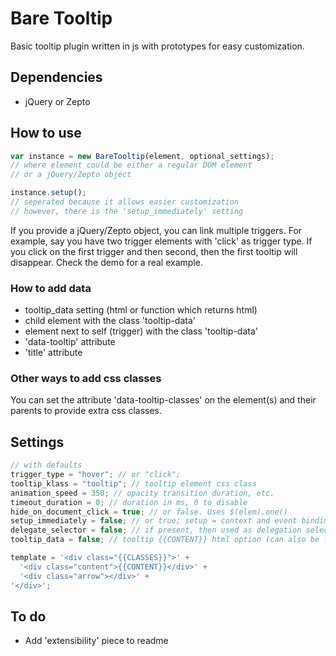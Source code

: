 # Bare Tooltip

Basic tooltip plugin written in js with prototypes for easy customization.


## Dependencies

- jQuery or Zepto


## How to use

```javascript
var instance = new BareTooltip(element, optional_settings);
// where element could be either a regular DOM element
// or a jQuery/Zepto object

instance.setup();
// seperated because it allows easier customization
// however, there is the 'setup_immediately' setting
```

If you provide a jQuery/Zepto object, you can link multiple triggers.
For example, say you have two trigger elements with 'click' as trigger type.
If you click on the first trigger and then second, then the first tooltip
will disappear. Check the demo for a real example.

### How to add data

- tooltip_data setting (html or function which returns html)
- child element with the class 'tooltip-data'
- element next to self (trigger) with the class 'tooltip-data'
- 'data-tooltip' attribute
- 'title' attribute

### Other ways to add css classes

You can set the attribute 'data-tooltip-classes' on the element(s) and
their parents to provide extra css classes.


## Settings

```javascript
// with defaults
trigger_type = "hover"; // or "click";
tooltip_klass = "tooltip"; // tooltip element css class
animation_speed = 350; // opacity transition duration, etc.
timeout_duration = 0; // duration in ms, 0 to disable
hide_on_document_click = true; // or false. Uses $(elem).one()
setup_immediately = false; // or true; setup = context and event binding
delegate_selector = false; // if present, then used as delegation selector
tooltip_data = false; // tooltip {{CONTENT}} html option (can also be function)

template = '<div class="{{CLASSES}}">' +
  '<div class="content">{{CONTENT}}</div>' +
  '<div class="arrow"></div>' +
'</div>';
```


## To do

- Add 'extensibility' piece to readme
